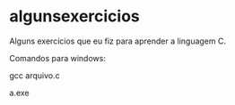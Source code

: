 # algunsexercicios
Alguns exercícios que eu fiz para aprender a linguagem C. 

Comandos para windows: 

  gcc arquivo.c 
  
  a.exe
                         
